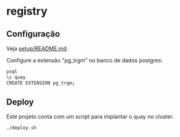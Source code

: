 # registry

## Configuração

Veja [setup/README.md](./setup/README.md).

Configure a extensão "pg_trgm" no banco de dados postgres:

```sh
psql
\c quay
CREATE EXTENSION pg_trgm;
```

## Deploy

Este projeto conta com um script para implantar o quay no cluster.

```sh
./deploy.sh
```
